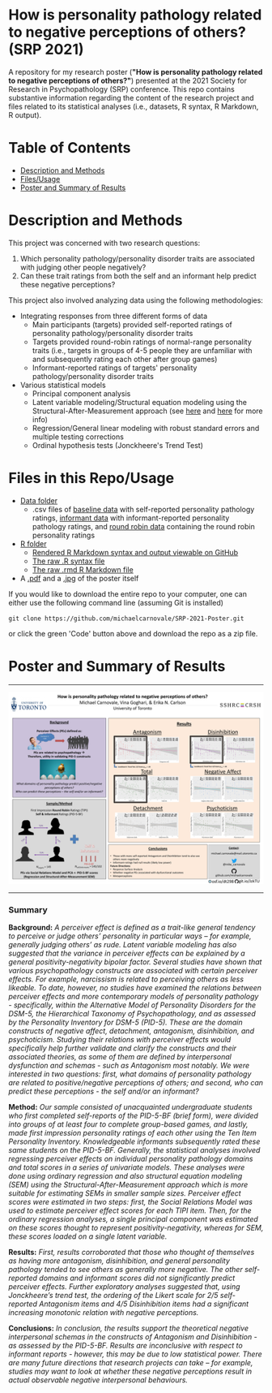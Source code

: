 # How is personality pathology related to negative perceptions of others? (SRP 2021)
A repository for my research poster (**"How is personality pathology related to negative perceptions of others?"**) presented at the 2021 Society for Research in Psychopathology (SRP) conference. This repo contains substantive information regarding the content of the research project and files related to its statistical analyses (i.e., datasets, R syntax, R Markdown, R output).

# Table of Contents
* [Description and Methods](https://github.com/michaelcarnovale/SRP-2021-Poster#description-and-methods)
* [Files/Usage](https://github.com/michaelcarnovale/SRP-2021-Poster#files-in-this-repousage)
* [Poster and Summary of Results](https://github.com/michaelcarnovale/SRP-2021-Poster#full-summary-of-posterresults)

# Description and Methods
This project was concerned with two research questions:
1. Which personality pathology/personality disorder traits are associated with judging other people negatively?
2. Can these trait ratings from both the self and an informant help predict these negative perceptions?

This project also involved analyzing data using the following methodologies:
* Integrating responses from three different forms of data
  * Main participants (targets) provided self-reported ratings of personality pathology/personality disorder traits
  * Targets provided round-robin ratings of normal-range personality traits (i.e., targets in groups of 4-5 people they are unfamiliar with and subsequently rating each other after group games)
  * Informant-reported ratings of targets' personality pathology/personality disorder traits
* Various statistical models
  * Principal component analysis
  * Latent variable modeling/Structural equation modeling using the Structural-After-Measurement approach (see [here](https://osf.io/xme9g/) and [here](https://users.ugent.be/~yrosseel/lavaan/slides/rosseel_eam2021.pdf) for more info)
  * Regression/General linear modeling with robust standard errors and multiple testing corrections
  * Ordinal hypothesis tests (Jonckheere's Trend Test)

# Files in this Repo/Usage
* [Data folder](Data/)
  * .csv files of [baseline data](Data/Baseline_Data_Carnovale.csv) with self-reported personality pathology ratings, [informant data](Data/Informant_Data_Carnovale.csv) with informant-reported personality pathology ratings, and [round robin data](Data/RoundRobin_Data_Carnovale.csv) containing the round robin personality ratings
* [R folder](R/)
  * [Rendered R Markdown syntax and output viewable on GitHub](R/Rmd_Carnovale.md)
  * [The raw .R syntax file](R/R_Syntax_Carnovale.R)
  * [The raw .rmd R Markdown file](R/R_md_toc_SRP_2021_Carnovale.Rmd)
* A [.pdf](https://github.com/michaelcarnovale/SRP-2021-Poster/blob/main/Carnovale%2C%20Goghari%2C%20%26%20Carlson%2C%20SRP%202021.pdf) and a [.jpg](https://github.com/michaelcarnovale/SRP-2021-Poster/blob/main/Poster_Carnovale_Image.jpg) of the poster itself

If you would like to download the entire repo to your computer, one can either use the following command line (assuming Git is installed)
```
git clone https://github.com/michaelcarnovale/SRP-2021-Poster.git
``` 
or click the green 'Code' button above and download the repo as a zip file.
# Poster and Summary of Results
---
![Poster](https://github.com/michaelcarnovale/SRP-2021-Poster/blob/main/Poster_Carnovale_Image.jpg)

---

### Summary  
**Background:** *A perceiver effect is defined as a trait-like general tendency to perceive or judge others’ personality in particular ways – for example, generally judging others’ as rude. Latent variable modeling has also suggested that the variance in perceiver effects can be explained by a general positivity-negativity bipolar factor. Several studies have shown that various psychopathology constructs are associated with certain perceiver effects. For example, narcissism is related to perceiving others as less likeable. To date, however, no studies have examined the relations between perceiver effects and more contemporary models of personality pathology - specifically, within the Alternative Model of Personality Disorders for the DSM-5, the Hierarchical Taxonomy of Psychopathology, and as assessed by the Personality Inventory for DSM-5 (PID-5). These are the domain constructs of negative affect, detachment, antagonism, disinhibition, and psychoticism. Studying their relations with perceiver effects would specifically help further validate and clarify the constructs and their associated theories, as some of them are defined by interpersonal dysfunction and schemas - such as Antagonism most notably. We were interested in two questions: first, what domains of personality pathology are related to positive/negative perceptions of others; and second, who can predict these perceptions - the self and/or an informant?*

**Method:** *Our sample consisted of unacquainted undergraduate students who first completed self-reports of the PID-5-BF (brief form), were divided into groups of at least four to complete group-based games, and lastly, made first impression personality ratings of each other using the Ten Item Personality Inventory. Knowledgeable informants subsequently rated these same students on the PID-5-BF. Generally, the statistical analyses involved regressing perceiver effects on individual personality pathology domains and total scores in a series of univariate models. These analyses were done using ordinary regression and also structural equation modeling (SEM) using the Structural-After-Measurement approach which is more suitable for estimating SEMs in smaller sample sizes. Perceiver effect scores were estimated in two steps: first, the Social Relations Model was used to estimate perceiver effect scores for each TIPI item. Then, for the ordinary regression analyses, a single principal component was estimated on these scores thought to represent positivity-negativity, whereas for SEM, these scores loaded on a single latent variable.*

**Results:** *First, results corroborated that those who thought of themselves as having more antagonism, disinhibition, and general personality pathology tended to see others as generally more negative. The other self-reported domains and informant scores did not significantly predict perceiver effects. Further exploratory analyses suggested that, using Jonckheere’s trend test, the ordering of the Likert scale for 2/5 self-reported Antagonism items and 4/5 Disinhibition items had a significant increasing monotonic relation with negative perceptions.*

**Conclusions:** *In conclusion, the results support the theoretical negative interpersonal schemas in the constructs of Antagonism and Disinhibition - as assessed by the PID-5-BF. Results are inconclusive with respect to informant reports - however, this may be due to low statistical power. There are many future directions that research projects can take – for example, studies may want to look at whether these negative perceptions result in actual observable negative interpersonal behaviours.*

